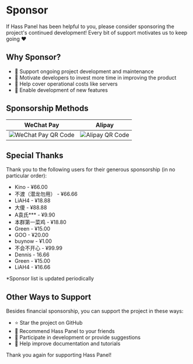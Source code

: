 # Sponsor

If Hass Panel has been helpful to you, please consider sponsoring the project's continued development! Every bit of support motivates us to keep going ❤️

## Why Sponsor?

- 🚀 Support ongoing project development and maintenance
- 💪 Motivate developers to invest more time in improving the product
- 🔧 Help cover operational costs like servers
- 📱 Enable development of new features

## Sponsorship Methods

| WeChat Pay | Alipay |
|--------|--------|
| ![WeChat Pay QR Code]( /wechat-pay.png) | ![Alipay QR Code]( /ali-pay.png) |

## Special Thanks

Thank you to the following users for their generous sponsorship (in no particular order):

- Kino - ¥66.00
- 不渡（潜龙勿用） - ¥66.66
- LiAH4 - ¥18.88
- 大傻 - ¥88.88
- A袁氏*** - ¥9.90
- 本群第一菜鸡 - ¥18.80
- Green - ¥15.00
- GOO - ¥20.00
- buynow - ¥1.00
- 不会不开心 - ¥99.99
- Dennis - 16.66
- Green - ¥15.00
- LiAH4 - ¥16.66

*Sponsor list is updated periodically

## Other Ways to Support

Besides financial sponsorship, you can support the project in these ways:

- ⭐ Star the project on GitHub
- 📢 Recommend Hass Panel to your friends
- 🤝 Participate in development or provide suggestions
- 📝 Help improve documentation and tutorials

Thank you again for supporting Hass Panel!



